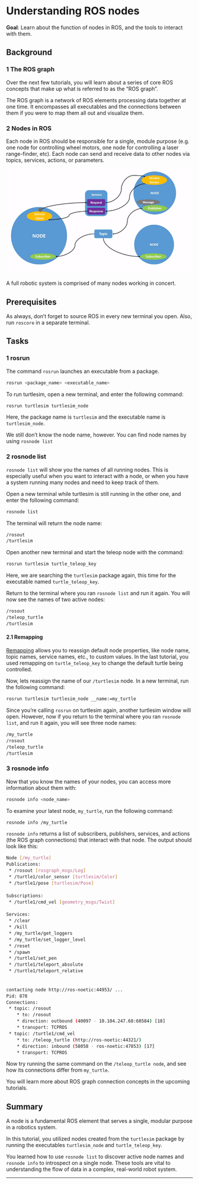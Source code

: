 # Understanding ROS nodes

**Goal**: Learn about the function of nodes in ROS, and the tools to interact with them.

## Background

### 1 The ROS graph

Over the next few tutorials, you will learn about a series of core ROS concepts that make up what is referred to as the “ROS graph”.

The ROS graph is a network of ROS elements processing data together at one time. It encompasses all executables and the connections between them if you were to map them all out and visualize them.

### 2 Nodes in ROS

Each node in ROS should be responsible for a single, module purpose (e.g. one node for controlling wheel motors, one node for controlling a laser range-finder, etc). Each node can send and receive data to other nodes via topics, services, actions, or parameters.

![node-graph.gif](node-graph.gif)

A full robotic system is comprised of many nodes working in concert.

## Prerequisites

As always, don’t forget to source ROS in every new terminal you open. Also, run `roscore` in a
separate terminal.

## Tasks

### 1 rosrun

The command `rosrun` launches an executable from a package.

```bash
rosrun <package_name> <executable_name>
```

To run turtlesim, open a new terminal, and enter the following command:

```bash
rosrun turtlesim turtlesim_node
```

Here, the package name is `turtlesim` and the executable name is `turtlesim_node`.

We still don’t know the node name, however. You can find node names by using `rosnode list`

### 2 rosnode list

`rosnode list` will show you the names of all running nodes. This is especially useful when you want to interact with a node, or when you have a system running many nodes and need to keep track of them.

Open a new terminal while turtlesim is still running in the other one, and enter the following command:

```bash
rosnode list
```

The terminal will return the node name:

```bash
/rosout
/turtlesim
```

Open another new terminal and start the teleop node with the command:

```bash
rosrun turtlesim turtle_teleop_key
```

Here, we are searching the `turtlesim` package again, this time for the executable named `turtle_teleop_key`.

Return to the terminal where you ran `rosnode list` and run it again. You will now see the names of two active nodes:

```bash
/rosout
/teleop_turtle
/turtlesim
```

#### 2.1 Remapping

[Remapping](http://wiki.ros.org/Remapping%20Arguments) allows you to reassign default node properties, like node name, topic names, service names, etc., to custom values. In the last tutorial, you used remapping on `turtle_teleop_key` to change the default turtle being controlled.

Now, lets reassign the name of our `/turtlesim` node. In a new terminal, run the following command:

```bash
rosrun turtlesim turtlesim_node __name:=my_turtle
```

Since you’re calling `rosrun` on turtlesim again, another turtlesim window will open. However, now if you return to the terminal where you ran `rosnode list`, and run it again, you will see three node names:

```bash
/my_turtle
/rosout
/teleop_turtle
/turtlesim
```

### 3 rosnode info

Now that you know the names of your nodes, you can access more information about them with:

```bash
rosnode info <node_name>
```

To examine your latest node, `my_turtle`, run the following command:

```bash
rosnode info /my_turtle
```

`rosnode info` returns a list of subscribers, publishers, services, and actions (the ROS graph connections) that interact with that node. The output should look like this:

```bash
Node [/my_turtle]
Publications: 
 * /rosout [rosgraph_msgs/Log]
 * /turtle1/color_sensor [turtlesim/Color]
 * /turtle1/pose [turtlesim/Pose]

Subscriptions: 
 * /turtle1/cmd_vel [geometry_msgs/Twist]

Services: 
 * /clear
 * /kill
 * /my_turtle/get_loggers
 * /my_turtle/set_logger_level
 * /reset
 * /spawn
 * /turtle1/set_pen
 * /turtle1/teleport_absolute
 * /turtle1/teleport_relative


contacting node http://ros-noetic:44953/ ...
Pid: 878
Connections:
 * topic: /rosout
    * to: /rosout
    * direction: outbound (40097 - 10.104.247.68:60584) [18]
    * transport: TCPROS
 * topic: /turtle1/cmd_vel
    * to: /teleop_turtle (http://ros-noetic:44321/)
    * direction: inbound (58058 - ros-noetic:47853) [17]
    * transport: TCPROS
```

Now try running the same command on the `/teleop_turtle node`, and see how its connections differ from `my_turtle`.

You will learn more about ROS graph connection concepts in the upcoming tutorials.

## Summary

A node is a fundamental ROS element that serves a single, modular purpose in a robotics system.

In this tutorial, you utilized nodes created from the `turtlesim` package by running the executables `turtlesim_node` and `turtle_teleop_key`.

You learned how to use `rosnode list` to discover active node names and `rosnode info` to introspect on a single node. These tools are vital to understanding the flow of data in a complex, real-world robot system.

---